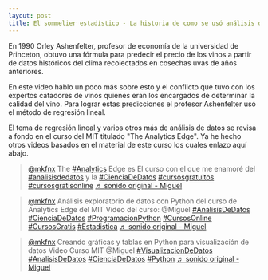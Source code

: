 ```yaml
---  
layout: post  
title: El sommelier estadístico - La historia de como se usó análisis de datos para predecir el precio del vino.
---
```


En 1990 Orley Ashenfelter, profesor de economía de la universidad de Princeton, obtuvo una fórmula para predecir el precio de los vinos a partir de datos históricos del clima recolectados en cosechas uvas de años anteriores.

En este video hablo un poco más sobre esto y el conflicto que tuvo con los expertos catadores de vinos quienes eran los encargados de determinar la calidad del vino. Para lograr estas predicciones el profesor Ashenfelter usó el método de regresión lineal.



El tema de regresión lineal y varios otros más de análisis de datos se revisa a fondo en el curso del MIT titulado "The Analytics Edge". Ya he hecho otros videos basados en el material de este curso los cuales enlazo aquí abajo.

<blockquote class="tiktok-embed" cite="https://www.tiktok.com/@mkfnx/video/7185646747828358405" data-video-id="7185646747828358405" style="max-width: 605px;min-width: 325px;" > <section> <a target="_blank" title="@mkfnx" href="https://www.tiktok.com/@mkfnx?refer=embed">@mkfnx</a> The <a title="analytics" target="_blank" href="https://www.tiktok.com/tag/analytics?refer=embed">#Analytics</a> Edge es El curso con el que me enamoré del <a title="analisisdedatos" target="_blank" href="https://www.tiktok.com/tag/analisisdedatos?refer=embed">#analisisdedatos</a>  y la <a title="cienciadedatos" target="_blank" href="https://www.tiktok.com/tag/cienciadedatos?refer=embed">#CienciaDeDatos</a> <a title="cursosgratuitos" target="_blank" href="https://www.tiktok.com/tag/cursosgratuitos?refer=embed">#cursosgratuitos</a> <a title="cursosgratisonline" target="_blank" href="https://www.tiktok.com/tag/cursosgratisonline?refer=embed">#cursosgratisonline</a> <a target="_blank" title="♬ sonido original - Miguel" href="https://www.tiktok.com/music/sonido-original-7185646752849971973?refer=embed">♬ sonido original - Miguel</a> </section> </blockquote> <script async src="https://www.tiktok.com/embed.js"></script>

<blockquote class="tiktok-embed" cite="https://www.tiktok.com/@mkfnx/video/7197887673434918150" data-video-id="7197887673434918150" style="max-width: 605px;min-width: 325px;" > <section> <a target="_blank" title="@mkfnx" href="https://www.tiktok.com/@mkfnx?refer=embed">@mkfnx</a> Análisis exploratorio de datos con Python del curso de Analytics Edge del MIT Video del curso: @Miguel  <a title="analisisdedatos" target="_blank" href="https://www.tiktok.com/tag/analisisdedatos?refer=embed">#AnalisisDeDatos</a> <a title="cienciadedatos" target="_blank" href="https://www.tiktok.com/tag/cienciadedatos?refer=embed">#CienciaDeDatos</a> <a title="programacionpython" target="_blank" href="https://www.tiktok.com/tag/programacionpython?refer=embed">#ProgramacionPython</a> <a title="cursosonline" target="_blank" href="https://www.tiktok.com/tag/cursosonline?refer=embed">#CursosOnline</a> <a title="cursosgratis" target="_blank" href="https://www.tiktok.com/tag/cursosgratis?refer=embed">#CursosGratis</a> <a title="estadistica" target="_blank" href="https://www.tiktok.com/tag/estadistica?refer=embed">#Estadistica</a> <a target="_blank" title="♬ sonido original - Miguel" href="https://www.tiktok.com/music/sonido-original-7197887709498985221?refer=embed">♬ sonido original - Miguel</a> </section> </blockquote> <script async src="https://www.tiktok.com/embed.js"></script>

<blockquote class="tiktok-embed" cite="https://www.tiktok.com/@mkfnx/video/7200464110469876997" data-video-id="7200464110469876997" style="max-width: 605px;min-width: 325px;" > <section> <a target="_blank" title="@mkfnx" href="https://www.tiktok.com/@mkfnx?refer=embed">@mkfnx</a> Creando gráficas y tablas en Python para visualización de datos Video Curso MIT @Miguel  <a title="visualizaciondedatos" target="_blank" href="https://www.tiktok.com/tag/visualizaciondedatos?refer=embed">#VisualizacionDeDatos</a> <a title="analisisdedatos" target="_blank" href="https://www.tiktok.com/tag/analisisdedatos?refer=embed">#AnalisisDeDatos</a> <a title="cienciadedatos" target="_blank" href="https://www.tiktok.com/tag/cienciadedatos?refer=embed">#CienciaDeDatos</a> <a title="python" target="_blank" href="https://www.tiktok.com/tag/python?refer=embed">#Python</a> <a target="_blank" title="♬ sonido original - Miguel" href="https://www.tiktok.com/music/sonido-original-7200464142548175622?refer=embed">♬ sonido original - Miguel</a> </section> </blockquote> <script async src="https://www.tiktok.com/embed.js"></script>

### 
